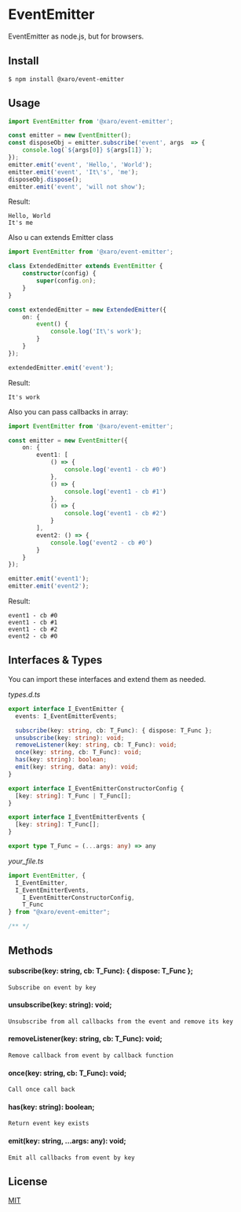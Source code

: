 # EventEmitter

EventEmitter as node.js, but for browsers.

## Install

```
$ npm install @xaro/event-emitter
```

## Usage
```ts
import EventEmitter from '@xaro/event-emitter';

const emitter = new EventEmitter();
const disposeObj = emitter.subscribe('event', args  => {
	console.log(`${args[0]} ${args[1]}`);
});
emitter.emit('event', 'Hello,', 'World');
emitter.emit('event', 'It\'s', 'me');
disposeObj.dispose();
emitter.emit('event', 'will not show');
```
Result:
```
Hello, World
It's me
```

Also u can extends Emitter class

```ts
import EventEmitter from '@xaro/event-emitter';

class ExtendedEmitter extends EventEmitter {
	constructor(config) {
		super(config.on);
	}
}

const extendedEmitter = new ExtendedEmitter({
	on: {
		event() {
			console.log('It\'s work');
		}
	}
});

extendedEmitter.emit('event');
```
Result:
```
It's work
```

Also you can pass callbacks in array:
```ts
import EventEmitter from '@xaro/event-emitter';

const emitter = new EventEmitter({
	on: {
		event1: [
			() => {
				console.log('event1 - cb #0')
			},
			() => {
				console.log('event1 - cb #1')
			},
			() => {
				console.log('event1 - cb #2')
			}
		],
		event2: () => {
			console.log('event2 - cb #0')
		}
	}
});

emitter.emit('event1');
emitter.emit('event2');
```
Result:
```
event1 - cb #0
event1 - cb #1
event1 - cb #2
event2 - cb #0
```


## Interfaces & Types
You can import these interfaces and extend them as needed.

*types.d.ts*
```ts
export interface I_EventEmitter {
  events: I_EventEmitterEvents;

  subscribe(key: string, cb: T_Func): { dispose: T_Func };
  unsubscribe(key: string): void;
  removeListener(key: string, cb: T_Func): void;
  once(key: string, cb: T_Func): void;
  has(key: string): boolean;
  emit(key: string, data: any): void;
}

export interface I_EventEmitterConstructorConfig {
  [key: string]: T_Func | T_Func[];
}

export interface I_EventEmitterEvents {
  [key: string]: T_Func[];
}

export type T_Func = (...args: any) => any
```
*your_file.ts*
```ts
import EventEmitter, {
  I_EventEmitter,
  I_EventEmitterEvents,
	I_EventEmitterConstructorConfig,
	T_Func
} from "@xaro/event-emitter";

/** */
```


## Methods
#### subscribe(key: string, cb: T_Func): { dispose: T_Func };
	Subscribe on event by key

#### unsubscribe(key: string): void;
	Unsubscribe from all callbacks from the event and remove its key

#### removeListener(key: string, cb: T_Func): void;
	Remove callback from event by callback function

#### once(key: string, cb: T_Func): void;
	Call once call back

#### has(key: string): boolean;
	Return event key exists

#### emit(key: string, ...args: any): void;
	Emit all callbacks from event by key


## License
[MIT](LICENSE)